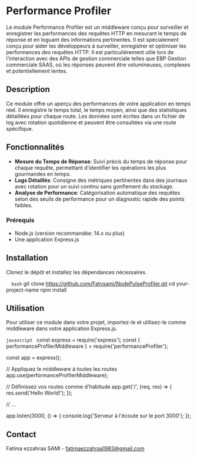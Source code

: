 # Performance Profiler

Le module Performance Profiler est un middleware conçu pour surveiller et enregistrer les performances des requêtes HTTP en mesurant le temps de réponse et en loguant des informations pertinentes.
Il est spécialement conçu pour aider les développeurs à surveiller, enregistrer et optimiser les performances des requêtes HTTP. Il est particulièrement utile lors de l'interaction avec des APIs de gestion commerciale telles que EBP Gestion commerciale SAAS, où les réponses peuvent être volumineuses, complexes et potentiellement lentes.

## Description

Ce module offre un aperçu des performances de votre application en temps réel. Il enregistre le temps total, le temps moyen, ainsi que des statistiques détaillées pour chaque route. Les données sont écrites dans un fichier de log avec rotation quotidienne et peuvent être consultées via une route spécifique.

## Fonctionnalités

- **Mesure du Temps de Réponse**: Suivi précis du temps de réponse pour chaque requête, permettant d'identifier les opérations les plus gourmandes en temps.
- **Logs Détaillés**: Consigne des métriques pertinentes dans des journaux avec rotation pour un suivi continu sans gonflement du stockage.
- **Analyse de Performance**: Catégorisation automatique des requêtes selon des seuils de performance pour un diagnostic rapide des points faibles.

### Prérequis

- Node.js (version recommandée: 14.x ou plus)
- Une application Express.js

## Installation

Clonez le dépôt et installez les dépendances nécessaires.

```   bash ``` 
git clone https://github.com/Fatysami/NodePulseProfiler.git
cd your-project-name
npm install

## Utilisation

Pour utiliser ce module dans votre projet, importez-le et utilisez-le comme middleware dans votre application Express.js.

```javascript ``` 
const express = require('express');
const { performanceProfilerMiddleware } = require('performanceProfiler');

const app = express();

// Appliquez le middleware à toutes les routes
app.use(performanceProfilerMiddleware);

// Définissez vos routes comme d'habitude
app.get('/', (req, res) => {
  res.send('Hello World!');
});

// ...

app.listen(3000, () => {
  console.log('Serveur à l'écoute sur le port 3000');
});

## Contact
Fatima ezzahraa SAMI - fatimaezzahraa1983@gmail.com